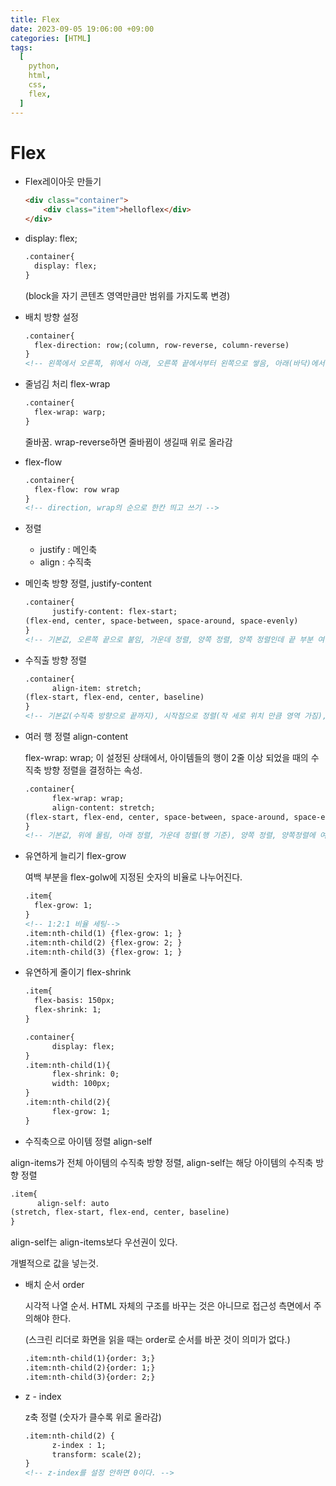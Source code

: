```yaml
---
title: Flex
date: 2023-09-05 19:06:00 +09:00
categories: [HTML]
tags:
  [
    python,
    html,
    css,
    flex,
  ]
---
```


# Flex

- Flex레이아웃 만들기

  ```html
  <div class="container">
      <div class="item">helloflex</div>
  </div>
  ```

  

- display: flex;

  ```html
  .container{
  	display: flex;
  }
  ```

  (block을 자기 콘텐츠 영역만큼만 범위를 가지도록 변경)



- 배치 방향 설정

  ```html
  .container{
  	flex-direction: row;(column, row-reverse, column-reverse)
  }
  <!-- 왼쪽에서 오른쪽, 위에서 아래, 오른쪽 끝에서부터 왼쪽으로 쌓음, 아래(바닥)에서 위로 쌓음)
  ```

  

- 줄넘김 처리 flex-wrap

  ```html
  .container{
  	flex-wrap: warp;
  }
  ```

  줄바꿈. wrap-reverse하면 줄바뀜이 생길때 위로 올라감



- flex-flow

  ```html
  .container{
  	flex-flow: row wrap
  }
  <!-- direction, wrap의 순으로 한칸 띄고 쓰기 -->
  ```



- 정렬
  - justify : 메인축
  - align : 수직축



- 메인축 방향 정렬, justify-content

  ```html
  .container{
  		justify-content: flex-start;
  (flex-end, center, space-between, space-around, space-evenly)
  }
  <!-- 기본값, 오른쪽 끝으로 붙임, 가운데 정렬, 양쪽 정렬, 양쪽 정렬인데 끝 부분 여백 있음, 여백과 아이템 사이의 간격도 똑같음 -->
  ```

  

- 수직출 방향 정렬

  ```html
  .container{
  		align-item: stretch;
  (flex-start, flex-end, center, baseline)
  }
  <!-- 기본값(수직축 방향으로 끝까지), 시작점으로 정렬(작 세로 위치 만큼 영역 가짐), 바닥 정렬, 가운데 정렬, 밑줄 맡춤(베이스라인 기준 정렬) -->
  ```

  

- 여러 행 정렬 align-content

  flex-wrap: wrap; 이 설정된 상태에서, 아이템들의 행이 2줄 이상 되었을 때의 수직축 방향 정렬을 결정하는 속성.

  ```html
  .container{
  		flex-wrap: wrap;
  		align-content: stretch;
  (flex-start, flex-end, center, space-between, space-around, space-evenly)
  }
  <!-- 기본값, 위에 몰림, 아래 정렬, 가운데 정렬(행 기준), 양쪽 정렬, 양쪽정렬에 여백, 균일 간격-->
  ```

  

- 유연하게 늘리기 flex-grow

  여백 부분을 flex-golw에 지정된 숫자의 비율로 나누어진다.

  ```html
  .item{
  	flex-grow: 1;
  }
  <!-- 1:2:1 비율 세팅-->
  .item:nth-child(1) {flex-grow: 1; }
  .item:nth-child(2) {flex-grow: 2; }
  .item:nth-child(3) {flex-grow: 1; }
  ```



- 유연하게 줄이기 flex-shrink

  ```html
  .item{
  	flex-basis: 150px;
  	flex-shrink: 1;
  }
  ```

  ```html
  .container{
  		display: flex;
  }
  .item:nth-child(1){
  		flex-shrink: 0;
  		width: 100px;
  }
  .item:nth-child(2){
  		flex-grow: 1;
  }
  ```



-  수직축으로 아이템 정렬 align-self

  align-items가 전체 아이템의 수직축 방향 정렬, align-self는 해당 아이템의 수직축 방향 정렬

  ```html
  .item{
  		align-self: auto
  (stretch, flex-start, flex-end, center, baseline)
  }
  ```

  align-self는 align-items보다 우선권이 있다.

  개별적으로 값을 넣는것.



- 배치 순서 order

  시각적 나열 순서. HTML 자체의 구조를 바꾸는 것은 아니므로 접근성 측면에서 주의해야 한다.

  (스크린 리더로 화면을 읽을 때는 order로 순서를 바꾼 것이 의미가 없다.)

  ```html
  .item:nth-child(1){order: 3;}
  .item:nth-child(2){order: 1;}
  .item:nth-child(3){order: 2;}
  ```

  

- z - index

  z축 정렬 (숫자가 클수록 위로 올라감)

  ```html
  .item:nth-child(2) {
  		z-index : 1;
  		transform: scale(2);
  }
  <!-- z-index를 설정 안하면 0이다. -->
  ```

  